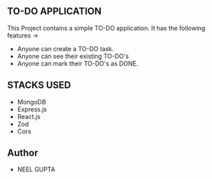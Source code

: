 ## TO-DO APPLICATION
This Project contains a simple TO-DO application.
It has the following features ->
- Anyone can create a TO-DO task.
- Anyone can see their existing TO-DO's
- Anyone can mark their TO-DO's as DONE.

## STACKS USED
- MongoDB
- Express.js
- React.js
- Zod
- Cors

## Author
- NEEL GUPTA